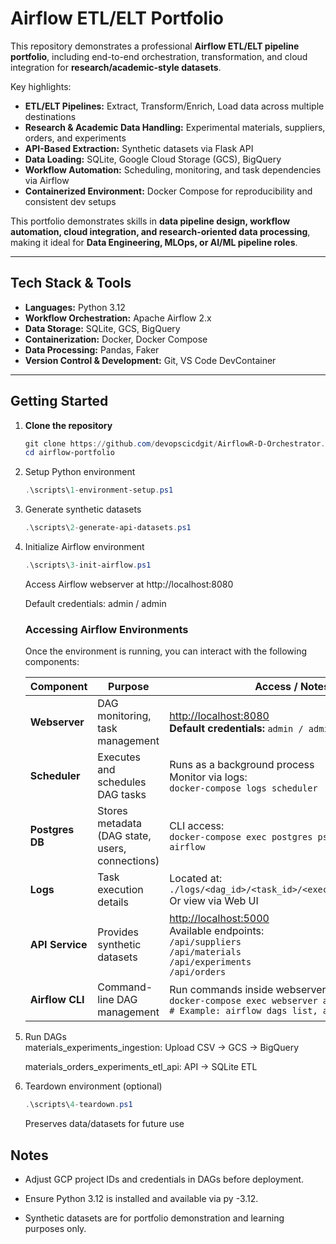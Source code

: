 # Airflow ETL/ELT Portfolio

This repository demonstrates a professional **Airflow ETL/ELT pipeline portfolio**, including end-to-end orchestration, transformation, and cloud integration for **research/academic-style datasets**.

Key highlights:

- **ETL/ELT Pipelines:** Extract, Transform/Enrich, Load data across multiple destinations  
- **Research & Academic Data Handling:** Experimental materials, suppliers, orders, and experiments  
- **API-Based Extraction:** Synthetic datasets via Flask API  
- **Data Loading:** SQLite, Google Cloud Storage (GCS), BigQuery  
- **Workflow Automation:** Scheduling, monitoring, and task dependencies via Airflow  
- **Containerized Environment:** Docker Compose for reproducibility and consistent dev setups  

This portfolio demonstrates skills in **data pipeline design, workflow automation, cloud integration, and research-oriented data processing**, making it ideal for **Data Engineering, MLOps, or AI/ML pipeline roles**.

---

## Tech Stack & Tools

- **Languages:** Python 3.12  
- **Workflow Orchestration:** Apache Airflow 2.x  
- **Data Storage:** SQLite, GCS, BigQuery  
- **Containerization:** Docker, Docker Compose  
- **Data Processing:** Pandas, Faker  
- **Version Control & Development:** Git, VS Code DevContainer  

---

## Getting Started

1. **Clone the repository**
   ```powershell
   git clone https://github.com/devopscicdgit/AirflowR-D-Orchestrator.git
   cd airflow-portfolio
   ```
2. Setup Python environment
    ```powershell
    .\scripts\1-environment-setup.ps1
    ```
3. Generate synthetic datasets
    ```powershell
    .\scripts\2-generate-api-datasets.ps1
    ```
4. Initialize Airflow environment
    ```powershell
    .\scripts\3-init-airflow.ps1
    ```
    Access Airflow webserver at http://localhost:8080

    Default credentials: admin / admin
    ### Accessing Airflow Environments

    Once the environment is running, you can interact with the following components:

    | Component    | Purpose                               | Access / Notes |
    |-------------|---------------------------------------|----------------|
    | **Webserver** | DAG monitoring, task management       | [http://localhost:8080](http://localhost:8080)  <br>**Default credentials:** `admin / admin` |
    | **Scheduler** | Executes and schedules DAG tasks      | Runs as a background process <br>Monitor via logs: <br>`docker-compose logs scheduler` |
    | **Postgres DB** | Stores metadata (DAG state, users, connections) | CLI access: <br>`docker-compose exec postgres psql -U airflow -d airflow` |
    | **Logs** | Task execution details | Located at: <br>`./logs/<dag_id>/<task_id>/<execution_date>/1.log` <br>Or view via Web UI |
    | **API Service** | Provides synthetic datasets | [http://localhost:5000](http://localhost:5000) <br>Available endpoints: <br>`/api/suppliers` <br>`/api/materials` <br>`/api/experiments` <br>`/api/orders` |
    | **Airflow CLI** | Command-line DAG management | Run commands inside webserver container: <br>`docker-compose exec webserver airflow <command>    # Example: airflow dags list, airflow tasks test    ` |


 5. Run DAGs   
    materials_experiments_ingestion: Upload CSV → GCS → BigQuery

    materials_orders_experiments_etl_api: API → SQLite ETL
6. Teardown environment (optional)
    ```powershell
    .\scripts\4-teardown.ps1
    ```
    Preserves data/datasets for future use

## Notes

- Adjust GCP project IDs and credentials in DAGs before deployment.

- Ensure Python 3.12 is installed and available via py -3.12.

- Synthetic datasets are for portfolio demonstration and learning purposes only.